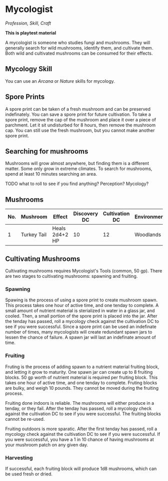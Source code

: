 # Mycologist
_Profession, Skill, Craft_

**This is playtest material**

A mycologist is someone who studies fungi and mushrooms.
They will generally search for wild mushrooms, identify them, and cultivate them. 
Both wild and cultivated mushrooms can be consumed for their effects. 


## Mycology Skill 
You can use an *Arcana* or *Nature* skills for mycology.


## Spore Prints
A spore print can be taken of a fresh mushroom and can be preserved indefinately. You can save a spore print for future cultivation. 
To take a spore print, remove the cap of the mushroom and place it over a piece of parchment. Let it sit undisturbed for 8 hours, then remove the mushroom cap. You can still use the fresh mushroom, but you cannot make another spore print.


## Searching for mushrooms
Mushrooms will grow almost anywhere, but finding them is a different matter. Some only grow in extreme climates. To search for mushrooms, spend at least 10 minutes searching an area. 

TODO what to roll to see if you find anything? Perception? Mycology?

## Mushrooms

No. | Mushroom | Effect | Discovery DC | Cultivation DC | Environment |
--- |----------|--------|-------------|-------------|-------
1 | Turkey Tail | Heals 2d4+2 HP | 10 | 12 | Woodlands


## Cultivating Mushrooms
Cultivating mushrooms requires Mycologist's Tools (common, 50 gp).
There are two stages to cultivating mushrooms: spawning and fruiting.


### Spawning
Spawing is the process of using a spore print to create mushroom spawn. This process takes one hour of active time, and one tenday to complete. 
A small amount of nutrient material is sterialized in water in a glass jar, and cooled. Then, a small portion of the spore print is placed into the jar. After the tenday has passed, roll a mycology check  against the cultivation DC to see if you were successful. Since a spore print can be used an indefinate number of times, many mycologists will create redundant spawn jars to lessen the chance of failure. A spawn jar will last an indefinate amount of time. 


### Fruiting 
Fruting is the process of adding spawn to a nutrient material fruiting block, and letting it grow to maturity. One spawn jar can create up to 8 fruiting blocks. 50 gp worth of nutrient material is required per fruiting block. This takes one hour of active time, and one tenday to complete. Fruting blocks are bulky, and weigh 10 pounds. They cannot be moved during the fruiting process. 

Fruiting done indoors is reliable. The mushrooms will either produce in a tenday, or they fail. After the tenday has passed, roll a mycology check against the cultivation DC to see if you were successful. The fruiting blocks cannot be re-used. 

Fruiting outdoors is more sparatic. After the first tenday has passed, roll a mycology check against the cultivation DC to see if you were successful. If you were successful, you have a 1 in 10 chance of having mushrooms at your mushroom patch on any given day. 


### Harvesting
If successful, each fruiting block will produce 1d8 mushrooms, which can be used fresh or dried. 
